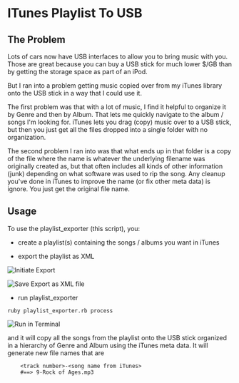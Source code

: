# ITunes Playlist To USB

## The Problem
Lots of cars now have USB interfaces to allow you to bring music with you. Those are great because you can buy a USB stick for much lower $/GB than by getting the storage space as part of an iPod.

But I ran into a problem getting music copied over from my iTunes library onto the USB stick in a way that I could use it.

The first problem was that with a lot of music, I find it helpful to organize it by Genre and then by Album.  That lets me quickly navigate to the album / songs I'm looking for.  iTunes lets you drag (copy) music over to a USB stick, but then you just get all the files dropped into a single folder with no organization.

The second problem I ran into was that what ends up in that folder is a copy of the file where the name is whatever the underlying filename was originally created as, but that often includes all kinds of other information (junk) depending on what software was used to rip the song. Any cleanup you've done in iTunes to improve the name (or fix other meta data) is ignore.  You just get the original file name.

## Usage
To use the playlist_exporter (this script), you:

* create a playlist(s) containing the songs / albums you want in iTunes

* export the playlist as XML

![Initiate Export](itunes-playlist-to-usb/tree/master/doc/images/iTunes_export.png)

![Save Export as XML file](itunes-playlist-to-usb/tree/master/doc/images/iTunes_export_save.png)

* run playlist_exporter

~~~~
ruby playlist_exporter.rb process
~~~~

![Run in Terminal](itunes-playlist-to-usb/tree/master/doc/images/terminal.png)

and it will copy all the songs from the playlist onto the USB stick organized in a hierarchy of Genre and Album using the iTunes meta data.  It will generate new file names that are

~~~~
	<track number>-<song name from iTunes>
    #==> 9-Rock of Ages.mp3
~~~~
